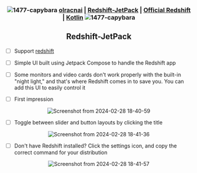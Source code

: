 <div align="center">

### ![1477-capybara](https://github.com/hispanicdevian/libreNMS-Guide/assets/135581442/4296fa98-e024-4ed7-9d23-8f414f94b5c0) [olracnai](https://github.com/olracnai) | [Redshift-JetPack](https://github.com/olracnai/redshift-jetpack) | [Official Redshift](http://jonls.dk/redshift/) | [Kotlin](https://kotlinlang.org/) ![1477-capybara](https://github.com/hispanicdevian/libreNMS-Guide/assets/135581442/4296fa98-e024-4ed7-9d23-8f414f94b5c0)

## Redshift-JetPack
</div>

- [ ] Support [redshift](http://jonls.dk/redshift/)
- [ ] Simple UI built using Jetpack Compose to handle the Redshift app
- [ ] Some monitors and video cards don't work properly with the built-in "night light," and that's where Redshift comes in to save you. You can add this UI to easily control it

- [ ] First impression
<div align="center">
  
![Screenshot from 2024-02-28 18-40-59](https://github.com/olracnai/redshift-jetpack/assets/135581442/27a3af97-1b17-4b50-9b37-6546b9ccd9e3)
</div>

- [ ] Toggle between slider and button layouts by clicking the title
<div align="center">

![Screenshot from 2024-02-28 18-41-36](https://github.com/olracnai/redshift-jetpack/assets/135581442/c9c3c797-a5b7-486d-91a4-0610403b836b)
</div>

- [ ] Don't have Redshift installed? Click the settings icon, and copy the correct command for your distribution
<div align="center">
  
![Screenshot from 2024-02-28 18-41-57](https://github.com/olracnai/redshift-jetpack/assets/135581442/b9f6e01c-1cd1-40ff-8ad6-47c78c5bccb1)
</div>
